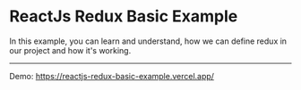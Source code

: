# ReactJs Redux Basic Example

In this example, you can learn and understand, how we can define redux in our project and how it's working.

***

Demo: https://reactjs-redux-basic-example.vercel.app/
